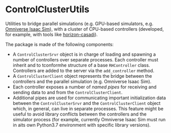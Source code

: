 # ControlClusterUtils

Utilities to bridge parallel simulations (e.g. GPU-based simulators, e.g. [Omniverse Isaac Sim](https://docs.omniverse.nvidia.com/app_isaacsim/app_isaacsim.html)), with a cluster of CPU-based controllers (developed, for example, with tools like [horizon-casadi](https://github.com/ADVRHumanoids/horizon)). 

The package is made of the following components:
- A `ControlClusterSrvr` object is in charge of loading and spawning a number of controllers over separate processes. Each controller must inherit and  to tconformhe structure of a base `RHController` class. Controllers are added to the server via the `add_controller` method.
- A `ControlClusterClient` object represents the bridge between the controllers and the parallel simulation (e.g. Omniverse Isaac Sim). 
- Each controller exposes a number of *named pipes* for receiving and sending data to and from the `ControlClusterClient`.
- Additional pipes are used for communicating important initialization data between the `ControlClusterSrvr` and the `ControlClusterClient` object which, in general, can live in separate processes. This feature might be useful to avoid library conflicts between the controllers and the simulator process (for example, currently Omniverse Isaac Sim must run in aits own Python3.7 environment with specific library versions).

